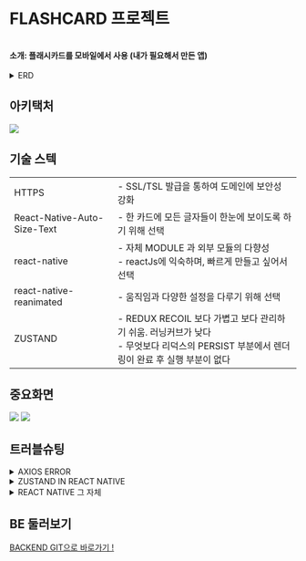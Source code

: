 
# **FLASHCARD 프로젝트** 
</br>
<strong> 소개: 플래시카드를 모바일에서 사용 (내가 필요해서 만든 앱) </strong>
</br>
<br>
<details>
<summary>ERD</summary>
<br>
<img src="https://github.com/jeonghawook/quiz/assets/126029736/827d674d-f572-46fb-b69b-6cfc3d6cf578">
</details>


## **아키택처**
<img src="https://github.com/jeonghawook/quiz/assets/126029736/cdc57279-d1f1-4131-a8e5-14e56f7b1a22">

## **기술 스텍**
<table>
 <tr>
    <td>HTTPS</td>
    <td> - SSL/TSL 발급을 통하여 도메인에 보안성 강화 <br />
   </td>
  </tr>
  <tr>
    <td>React-Native-Auto-Size-Text</td>
    <td>- 한 카드에 모든 글자들이 한눈에 보이도록 하기 위해 선택<br />
 </td>
  </tr>
    <tr>
    <td>react-native</td>
    <td>- 자체 MODULE 과 외부 모듈의 다향성<br />
      - reactJs에 익숙하며, 빠르게 만들고 싶어서 선택
 </td>
    </tr>
     <tr>
    <td>react-native-reanimated</td>
   <td>- 움직임과 다양한 설정을 다루기 위해 선택 </td>
  </tr>
 <tr>
  <td>ZUSTAND</td>
 <td> - REDUX RECOIL 보다 가볍고 보다 관리하기 쉬움. 러닝커브가 낮다<br>
- 무엇보다 리덕스의 PERSIST 부분에서 렌더링이 완료 후 실행 부분이 없다</td>
 </tr>
</table>

## **중요화면**
<img src="https://github.com/jeonghawook/quizFront/assets/126029736/3c6a7039-b1bd-4b44-b9f7-f646048a27d1">

<img src="https://github.com/jeonghawook/quizFront/assets/126029736/208215ff-056e-4084-b1af-8a6c9f44acf9">


## **트러블슈팅** 
<details>
<summary>AXIOS ERROR</summary>
<br>
<p>일주일 동안 고민하게 만든 https. 리액트 네이티브는 http가 아닌 https 로 통신한다. <br>
 로그에서 ReactNativeJS ▶︎ [AxiosError: Network Error] 딱 이 한줄로 에러가 뜬다.  <br>
 더 자세한 설명이 없었다. 혹시 cors에러가 아닐까,  <br>
 수 많은 에러를 찾는중 뜬금없이 전 프로젝트에서 geolocation은 https에서만 사용할수 있는게 떠올랐다.  <br>
 그래서 http로 통신할수 있는 "usesCleartextTraffic": true 사용해보고 실패. 마지막에 최후의 https 로 설정하고 통신했더니 성공했다. <br>
 (*경험이 중요하긴하다)</p>
</details>

<details>
<summary>ZUSTAND IN REACT NATIVE</summary>
 <br>
 <p>storage:createJSONStorage(()=> AsyncStorage) 웹과 설정 법이 달라서 많은 시간을 투자했던 부분이다. </p>
</details>

<details>
<summary>REACT NATIVE 그 자체</summary>
<br>
<p> </p>
</details>

## **BE 둘러보기**
 [BACKEND GIT으로 바로가기 ! ](https://github.com/jeonghawook/quiz)
